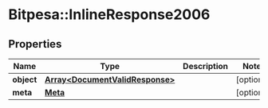# Bitpesa::InlineResponse2006

## Properties
Name | Type | Description | Notes
------------ | ------------- | ------------- | -------------
**object** | [**Array&lt;DocumentValidResponse&gt;**](DocumentValidResponse.md) |  | [optional] 
**meta** | [**Meta**](Meta.md) |  | [optional] 


